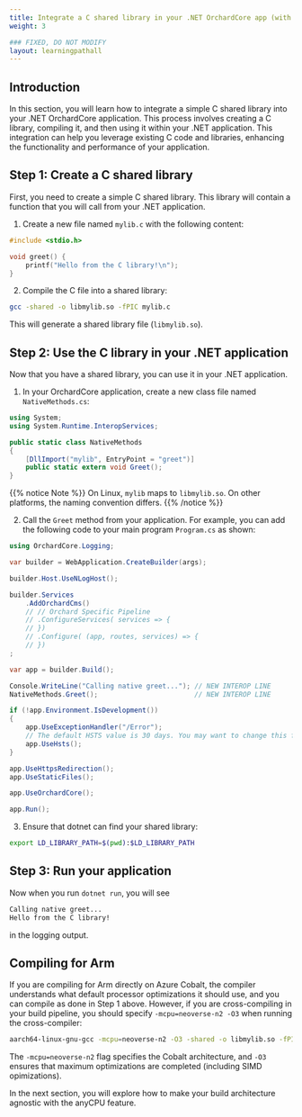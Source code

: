 ```yaml
---
title: Integrate a C shared library in your .NET OrchardCore app (with Arm Build support)
weight: 3

### FIXED, DO NOT MODIFY
layout: learningpathall
---
```


## Introduction

In this section, you will learn how to integrate a simple C shared library into your .NET OrchardCore application. This process involves creating a C library, compiling it, and then using it within your .NET application. This integration can help you leverage existing C code and libraries, enhancing the functionality and performance of your application.


## Step 1: Create a C shared library

First, you need to create a simple C shared library. This library will contain a function that you will call from your .NET application.

1. Create a new file named `mylib.c` with the following content:

```c
#include <stdio.h>

void greet() {
    printf("Hello from the C library!\n");
}
```

2. Compile the C file into a shared library:

```bash
gcc -shared -o libmylib.so -fPIC mylib.c
```

   This will generate a shared library file (`libmylib.so`).

## Step 2: Use the C library in your .NET application

Now that you have a shared library, you can use it in your .NET application.

1. In your OrchardCore application, create a new class file named `NativeMethods.cs`:

```csharp
using System;
using System.Runtime.InteropServices;

public static class NativeMethods
{
    [DllImport("mylib", EntryPoint = "greet")]
    public static extern void Greet();
}
```
{{% notice Note %}}
On Linux, `mylib` maps to `libmylib.so`. On other platforms, the naming convention differs.
{{% /notice %}}

2. Call the `Greet` method from your application. For example, you can add the following code to your main program `Program.cs` as shown:

```csharp
using OrchardCore.Logging;

var builder = WebApplication.CreateBuilder(args);

builder.Host.UseNLogHost();

builder.Services
    .AddOrchardCms()
    // // Orchard Specific Pipeline
    // .ConfigureServices( services => {
    // })
    // .Configure( (app, routes, services) => {
    // })
;

var app = builder.Build();

Console.WriteLine("Calling native greet..."); // NEW INTEROP LINE
NativeMethods.Greet();                        // NEW INTEROP LINE

if (!app.Environment.IsDevelopment())
{
    app.UseExceptionHandler("/Error");
    // The default HSTS value is 30 days. You may want to change this for production scenarios, see https://aka.ms/aspnetcore-hsts.
    app.UseHsts();
}

app.UseHttpsRedirection();
app.UseStaticFiles();

app.UseOrchardCore();

app.Run();
```

3. Ensure that dotnet can find your shared library:

```bash
export LD_LIBRARY_PATH=$(pwd):$LD_LIBRARY_PATH
```

## Step 3: Run your application

Now when you run `dotnet run`, you will see

```bash
Calling native greet...
Hello from the C library!
```

in the logging output.

## Compiling for Arm

If you are compiling for Arm directly on Azure Cobalt, the compiler understands what default processor optimizations it should use, and you can compile as done in Step 1 above. However, if you are cross-compiling in your build pipeline, you should specify `-mcpu=neoverse-n2 -O3` when running the cross-compiler:

```bash
aarch64-linux-gnu-gcc -mcpu=neoverse-n2 -O3 -shared -o libmylib.so -fPIC mylib.c
```

The `-mcpu=neoverse-n2` flag specifies the Cobalt architecture, and `-O3` ensures that maximum optimizations are completed (including SIMD opimizations).

In the next section, you will explore how to make your build architecture agnostic with the anyCPU feature.
